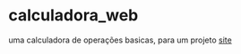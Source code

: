 # calculadora_web
 uma calculadora de operações basicas, para um projeto [site](juchimiuk.github.io/calculadora_web)
